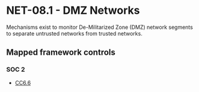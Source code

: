 # NET-08.1 - DMZ Networks
Mechanisms exist to monitor De-Militarized Zone (DMZ) network segments to separate untrusted networks from trusted networks.
## Mapped framework controls
### SOC 2
- [CC6.6](../soc2/cc66.md)